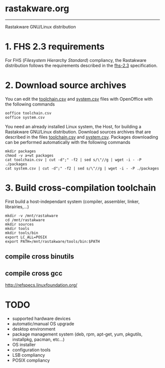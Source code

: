 # rastakware.org
****************

Rastakware GNU/Linux distribution

# 1. FHS 2.3 requirements

For FHS (*Filesystem Hierarchy Standard*) compliancy, the Rastakware distribution follows the requirements
described in the [fhs-2.3](http://refspecs.linuxfoundation.org/FHS_2.3/fhs-2.3.html) specification.

# 2. Download source archives

You can edit the [toolchain.csv](./toolchain.csv) and [system.csv](./system.csv) files with OpenOffice
with the following commands

    ooffice toolchain.csv
    ooffice system.csv

You need an already installed Linux system, the Host, for building a Rastakware GNU/Linux distribution.
Download sources archives that are described in the files [toolchain.csv](./toolchain.csv) and
[system.csv](./system.csv). Packages downloading can be performed automatically with the following commands

    mkdir packages
    chmod -v a+wt packages
    cat toolchain.csv | cut -d";" -f2 | sed s/\"//g | wget -i - -P ./packages
    cat system.csv | cut -d";" -f2 | sed s/\"//g | wget -i - -P ./packages

# 3. Build cross-compilation toolchain

First build a host-independant system (compiler, assembler, linker, librairies,...)

    mkdir -v /mnt/rastakware
    cd /mnt/rastakware
    mkdir sources
    mkdir tools
    mkdir tools/bin
    export LC_ALL=POSIX
    export PATH=/mnt/rastakware/tools/bin:$PATH

## compile cross binutils

## compile cross gcc













http://refspecs.linuxfoundation.org/





# TODO

- supported hardware devices
- automatic/manual OS upgrade
- desktop environment
- package management system (deb, rpm, apt-get, yum, pkgutils, installpkg, pacman, etc...)
- OS installer
- configuration tools
- LSB compliancy
- POSIX compliancy


